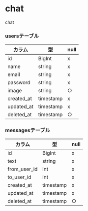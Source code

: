 # chat
chat

### usersテーブル
|カラム|型|null|
|----|----|----|
|id|BigInt|x|
|name|string|x|
|email|string|x|
|password|string|x|
|image|string|○|
|created_at|timestamp|x|
|updated_at|timestamp|x|
|deleted_at|timestamp|○|

### messagesテーブル
|カラム|型|null|
|----|----|----|
|id|BigInt|x|
|text|string|x|
|from_user_id|int|x|
|to_user_id|int|x|
|created_at|timestamp|x|
|updated_at|timestamp|x|
|deleted_at|timestamp|○|
